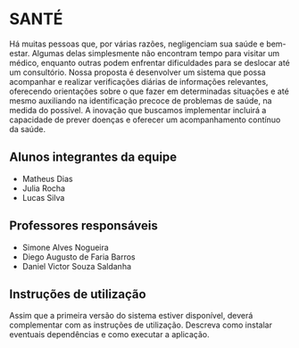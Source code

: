 # SANTÉ
Há muitas pessoas que, por várias razões, negligenciam sua saúde e bem-estar. Algumas delas simplesmente não encontram tempo para visitar um médico, enquanto outras podem enfrentar dificuldades para se deslocar até um consultório. Nossa proposta é desenvolver um sistema que possa acompanhar e realizar verificações diárias de informações relevantes, oferecendo orientações sobre o que fazer em determinadas situações e até mesmo auxiliando na identificação precoce de problemas de saúde, na medida do possível. A inovação que buscamos implementar incluirá a capacidade de prever doenças e oferecer um acompanhamento contínuo da saúde.

## Alunos integrantes da equipe

* Matheus Dias
* Julia Rocha
* Lucas Silva

## Professores responsáveis

* Simone Alves Nogueira
* Diego Augusto de Faria Barros
* Daniel Victor Souza Saldanha

## Instruções de utilização

Assim que a primeira versão do sistema estiver disponível, deverá complementar com as instruções de utilização. Descreva como instalar eventuais dependências e como executar a aplicação.

